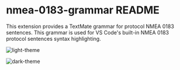 # nmea-0183-grammar README

This extension provides a TextMate grammar for protocol NMEA 0183 sentences. This grammar is used for VS Code's built-in NMEA 0183 protocol sentences syntax highlighting.

![light-theme](https://github.com/user-attachments/assets/3d352267-21c9-40ca-8c89-ddd247d9be0e)

![dark-theme](https://github.com/user-attachments/assets/e37553bc-c2ec-43d1-bee7-35e8222f618a)
